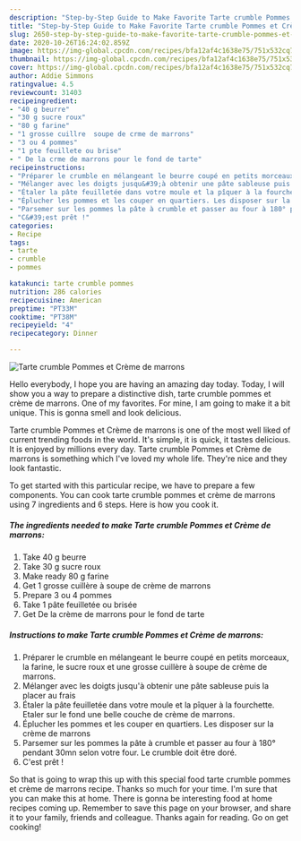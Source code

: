 ```yaml
---
description: "Step-by-Step Guide to Make Favorite Tarte crumble Pommes et Crème de marrons"
title: "Step-by-Step Guide to Make Favorite Tarte crumble Pommes et Crème de marrons"
slug: 2650-step-by-step-guide-to-make-favorite-tarte-crumble-pommes-et-creme-de-marrons
date: 2020-10-26T16:24:02.859Z
image: https://img-global.cpcdn.com/recipes/bfa12af4c1638e75/751x532cq70/tarte-crumble-pommes-et-creme-de-marrons-photo-principale-de-la-recette.jpg
thumbnail: https://img-global.cpcdn.com/recipes/bfa12af4c1638e75/751x532cq70/tarte-crumble-pommes-et-creme-de-marrons-photo-principale-de-la-recette.jpg
cover: https://img-global.cpcdn.com/recipes/bfa12af4c1638e75/751x532cq70/tarte-crumble-pommes-et-creme-de-marrons-photo-principale-de-la-recette.jpg
author: Addie Simmons
ratingvalue: 4.5
reviewcount: 31403
recipeingredient:
- "40 g beurre"
- "30 g sucre roux"
- "80 g farine"
- "1 grosse cuillre  soupe de crme de marrons"
- "3 ou 4 pommes"
- "1 pte feuillete ou brise"
- " De la crme de marrons pour le fond de tarte"
recipeinstructions:
- "Préparer le crumble en mélangeant le beurre coupé en petits morceaux, la farine, le sucre roux et une grosse cuillère à soupe de crème de marrons."
- "Mélanger avec les doigts jusqu&#39;à obtenir une pâte sableuse puis la placer au frais"
- "Étaler la pâte feuilletée dans votre moule et la pîquer à la fourchette. Etaler sur le fond une belle couche de crème de marrons."
- "Éplucher les pommes et les couper en quartiers. Les disposer sur la crème de marrons"
- "Parsemer sur les pommes la pâte à crumble et passer au four à 180° pendant 30mn selon votre four. Le crumble doit être doré."
- "C&#39;est prêt !"
categories:
- Recipe
tags:
- tarte
- crumble
- pommes

katakunci: tarte crumble pommes 
nutrition: 286 calories
recipecuisine: American
preptime: "PT33M"
cooktime: "PT38M"
recipeyield: "4"
recipecategory: Dinner

---
```



![Tarte crumble Pommes et Crème de marrons](https://img-global.cpcdn.com/recipes/bfa12af4c1638e75/751x532cq70/tarte-crumble-pommes-et-creme-de-marrons-photo-principale-de-la-recette.jpg)

Hello everybody, I hope you are having an amazing day today. Today, I will show you a way to prepare a distinctive dish, tarte crumble pommes et crème de marrons. One of my favorites. For mine, I am going to make it a bit unique. This is gonna smell and look delicious.



Tarte crumble Pommes et Crème de marrons is one of the most well liked of current trending foods in the world. It's simple, it is quick, it tastes delicious. It is enjoyed by millions every day. Tarte crumble Pommes et Crème de marrons is something which I've loved my whole life. They're nice and they look fantastic.


To get started with this particular recipe, we have to prepare a few components. You can cook tarte crumble pommes et crème de marrons using 7 ingredients and 6 steps. Here is how you cook it.

<!--inarticleads1-->

##### The ingredients needed to make Tarte crumble Pommes et Crème de marrons:

1. Take 40 g beurre
1. Take 30 g sucre roux
1. Make ready 80 g farine
1. Get 1 grosse cuillère à soupe de crème de marrons
1. Prepare 3 ou 4 pommes
1. Take 1 pâte feuilletée ou brisée
1. Get  De la crème de marrons pour le fond de tarte




<!--inarticleads2-->

##### Instructions to make Tarte crumble Pommes et Crème de marrons:

1. Préparer le crumble en mélangeant le beurre coupé en petits morceaux, la farine, le sucre roux et une grosse cuillère à soupe de crème de marrons.
1. Mélanger avec les doigts jusqu&#39;à obtenir une pâte sableuse puis la placer au frais
1. Étaler la pâte feuilletée dans votre moule et la pîquer à la fourchette. Etaler sur le fond une belle couche de crème de marrons.
1. Éplucher les pommes et les couper en quartiers. Les disposer sur la crème de marrons
1. Parsemer sur les pommes la pâte à crumble et passer au four à 180° pendant 30mn selon votre four. Le crumble doit être doré.
1. C&#39;est prêt !




So that is going to wrap this up with this special food tarte crumble pommes et crème de marrons recipe. Thanks so much for your time. I'm sure that you can make this at home. There is gonna be interesting food at home recipes coming up. Remember to save this page on your browser, and share it to your family, friends and colleague. Thanks again for reading. Go on get cooking!
